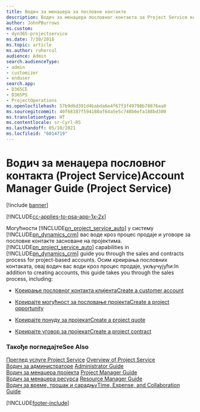 ```yaml
---
title: Водич за менаџера за пословне контакте
description: Водич за менаџера пословног контакта за Project Service који вас води кроз процес продаје и уговора за пословне контакте засноване на пројектима
author: JohnPBurrows
ms.custom:
- dyn365-projectservice
ms.date: 7/30/2018
ms.topic: article
ms.author: ruhercul
audience: Admin
search.audienceType:
- admin
- customizer
- enduser
search.app:
- D365CE
- D365PS
- ProjectOperations
ms.openlocfilehash: 57b9d6d391d4babda6e4f67f3f49798b70876aa8
ms.sourcegitcommit: 40f68387f594180af64a5e5c748b6efa188bd300
ms.translationtype: HT
ms.contentlocale: sr-Cyrl-RS
ms.lasthandoff: 05/10/2021
ms.locfileid: "6014719"
---
```

# <a name="account-manager-guide-project-service"></a><span data-ttu-id="02a87-103">Водич за менаџера пословног контакта (Project Service)</span><span class="sxs-lookup"><span data-stu-id="02a87-103">Account Manager Guide (Project Service)</span></span>

[!include [banner](../includes/psa-now-project-operations.md)]

[!INCLUDE[cc-applies-to-psa-app-1x-2x](../includes/cc-applies-to-psa-app-1x-2x.md)]

<span data-ttu-id="02a87-104">Могућности [!INCLUDE[pn_project_service_auto](../includes/pn-project-service-auto.md)] у систему [!INCLUDE[pn_dynamics_crm](../includes/pn-dynamics-crm.md)] вас воде кроз процес продаје и уговоре за пословне контакте засноване на пројектима.</span><span class="sxs-lookup"><span data-stu-id="02a87-104">[!INCLUDE[pn_project_service_auto](../includes/pn-project-service-auto.md)] capabilities in [!INCLUDE[pn_dynamics_crm](../includes/pn-dynamics-crm.md)] guide you through the sales and contracts process for project-based accounts.</span></span> <span data-ttu-id="02a87-105">Осим креирања пословних контаката, овај водич вас води кроз процес продаје, укључујући:</span><span class="sxs-lookup"><span data-stu-id="02a87-105">In addition to creating accounts, this guide takes you through the sales process, including:</span></span>  
  
-   [<span data-ttu-id="02a87-106">Креирање пословног контакта клијента</span><span class="sxs-lookup"><span data-stu-id="02a87-106">Create a customer account</span></span>](../psa/create-customer-account.md)  
  
-   [<span data-ttu-id="02a87-107">Креирајте могућност за пословање пројекта</span><span class="sxs-lookup"><span data-stu-id="02a87-107">Create a project opportunity</span></span>](../psa/create-project-opportunity.md)  
  
-   [<span data-ttu-id="02a87-108">Креирајте понуду за пројекат</span><span class="sxs-lookup"><span data-stu-id="02a87-108">Create a project quote</span></span>](../psa/create-project-quote.md)  
  
-   [<span data-ttu-id="02a87-109">Креирајте уговор за пројекат</span><span class="sxs-lookup"><span data-stu-id="02a87-109">Create a project contract</span></span>](../psa/create-project-contract.md)  
  
  
### <a name="see-also"></a><span data-ttu-id="02a87-110">Такође погледајте</span><span class="sxs-lookup"><span data-stu-id="02a87-110">See Also</span></span>  
 <span data-ttu-id="02a87-111">[Преглед услуге Project Service](../psa/overview.md) </span><span class="sxs-lookup"><span data-stu-id="02a87-111">[Overview of Project Service](../psa/overview.md) </span></span>  
 <span data-ttu-id="02a87-112">[Водич за администраторе](../psa/admin-guide.md) </span><span class="sxs-lookup"><span data-stu-id="02a87-112">[Administrator Guide](../psa/admin-guide.md) </span></span>  
 <span data-ttu-id="02a87-113">[Водич за менаџера пројекта](../psa/project-manager-guide.md) </span><span class="sxs-lookup"><span data-stu-id="02a87-113">[Project Manager Guide](../psa/project-manager-guide.md) </span></span>  
 <span data-ttu-id="02a87-114">[Водич за менаџера ресурса](../psa/resource-manager-guide.md) </span><span class="sxs-lookup"><span data-stu-id="02a87-114">[Resource Manager Guide](../psa/resource-manager-guide.md) </span></span>  
 [<span data-ttu-id="02a87-115">Водич за време, трошак и сарадњу</span><span class="sxs-lookup"><span data-stu-id="02a87-115">Time, Expense, and Collaboration Guide</span></span>](../psa/time-expense-collaboration-guide.md)


[!INCLUDE[footer-include](../includes/footer-banner.md)]